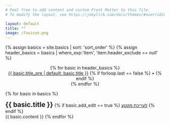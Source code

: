 ```yaml
---
# Feel free to add content and custom Front Matter to this file.
# To modify the layout, see https://jekyllrb.com/docs/themes/#overriding-theme-defaults

layout: default
title: ""
image: /favicon.png
---
```


{% assign basics = site.basics | sort: 'sort_order' %}
{% assign header_basics = basics | where_exp:'item', 'item.header_exclude == null' %}

<p align="center">
  {% for basic in header_basics %}
    <span style="display: inline-block;">
      <a href="#{{ basic.slug }}">{{ basic.title_pre | default: basic.title }}</a>
      {% if forloop.last == false %}
      <span class="hide-small">&bull;</span>
      {% endif %}
    </span>
    <br class="hide-big"/>
  {% endfor %}
</p>

{% for basic in basics %}
  <div class="editable_heading">
    <h2 style="display: inline;" id="{{ basic.slug }}">{{ basic.title }}</h2>
    {% if basic.add_edit == true %}
    <a class="edit_link_gh" href="https://github.com/quo-il/quo-il/edit/master/{{basic.path}}">לעריכת מקטע</a>
    {% endif %}
  </div>
  {{ basic.content }}
{% endfor %}

